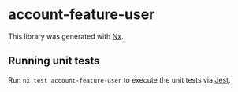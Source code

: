 # account-feature-user

This library was generated with [Nx](https://nx.dev).

## Running unit tests

Run `nx test account-feature-user` to execute the unit tests via [Jest](https://jestjs.io).
